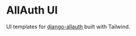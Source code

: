 # AllAuth UI

UI templates for [django-allauth](https://github.com/pennersr/django-allauth)
built with Tailwind.
